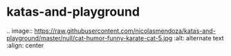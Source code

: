 # katas-and-playground

.. image:: https://raw.githubusercontent.com/nicolasmendoza/katas-and-playground/master/null/cat-humor-funny-karate-cat-5.jpg
   :alt: alternate text
   :align: center


